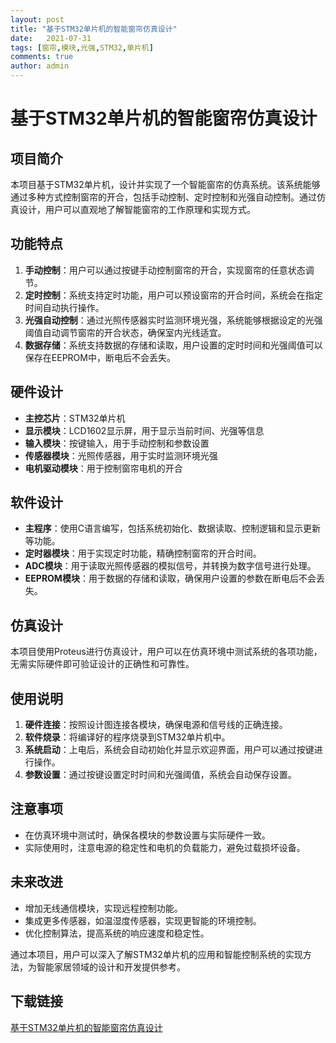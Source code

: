 ```yaml
---
layout: post
title: "基于STM32单片机的智能窗帘仿真设计"
date:   2021-07-31
tags: [窗帘,模块,光强,STM32,单片机]
comments: true
author: admin
---
```

# 基于STM32单片机的智能窗帘仿真设计

## 项目简介
本项目基于STM32单片机，设计并实现了一个智能窗帘的仿真系统。该系统能够通过多种方式控制窗帘的开合，包括手动控制、定时控制和光强自动控制。通过仿真设计，用户可以直观地了解智能窗帘的工作原理和实现方式。

## 功能特点
1. **手动控制**：用户可以通过按键手动控制窗帘的开合，实现窗帘的任意状态调节。
2. **定时控制**：系统支持定时功能，用户可以预设窗帘的开合时间，系统会在指定时间自动执行操作。
3. **光强自动控制**：通过光照传感器实时监测环境光强，系统能够根据设定的光强阈值自动调节窗帘的开合状态，确保室内光线适宜。
4. **数据存储**：系统支持数据的存储和读取，用户设置的定时时间和光强阈值可以保存在EEPROM中，断电后不会丢失。

## 硬件设计
- **主控芯片**：STM32单片机
- **显示模块**：LCD1602显示屏，用于显示当前时间、光强等信息
- **输入模块**：按键输入，用于手动控制和参数设置
- **传感器模块**：光照传感器，用于实时监测环境光强
- **电机驱动模块**：用于控制窗帘电机的开合

## 软件设计
- **主程序**：使用C语言编写，包括系统初始化、数据读取、控制逻辑和显示更新等功能。
- **定时器模块**：用于实现定时功能，精确控制窗帘的开合时间。
- **ADC模块**：用于读取光照传感器的模拟信号，并转换为数字信号进行处理。
- **EEPROM模块**：用于数据的存储和读取，确保用户设置的参数在断电后不会丢失。

## 仿真设计
本项目使用Proteus进行仿真设计，用户可以在仿真环境中测试系统的各项功能，无需实际硬件即可验证设计的正确性和可靠性。

## 使用说明
1. **硬件连接**：按照设计图连接各模块，确保电源和信号线的正确连接。
2. **软件烧录**：将编译好的程序烧录到STM32单片机中。
3. **系统启动**：上电后，系统会自动初始化并显示欢迎界面，用户可以通过按键进行操作。
4. **参数设置**：通过按键设置定时时间和光强阈值，系统会自动保存设置。

## 注意事项
- 在仿真环境中测试时，确保各模块的参数设置与实际硬件一致。
- 实际使用时，注意电源的稳定性和电机的负载能力，避免过载损坏设备。

## 未来改进
- 增加无线通信模块，实现远程控制功能。
- 集成更多传感器，如温湿度传感器，实现更智能的环境控制。
- 优化控制算法，提高系统的响应速度和稳定性。

通过本项目，用户可以深入了解STM32单片机的应用和智能控制系统的实现方法，为智能家居领域的设计和开发提供参考。

## 下载链接

[基于STM32单片机的智能窗帘仿真设计](https://pan.quark.cn/s/65998c41a0d0)